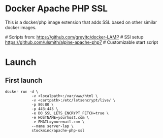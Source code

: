 # Docker Apache PHP SSL

This is a docker/php image extension that adds SSL based on other similar docker images.

# Scripts from:
https://github.com/greyltc/docker-LAMP # SSl setup
https://github.com/ulsmith/alpine-apache-php7 # Customizable start script

# Launch

## First launch

    docker run -d \
                -v <localpath>:/var/www/html \
                -v <certpath>:/etc/letsencrypt/live/ \
                -p 80:80 \
                -p 443:443 \
                -e DO_SSL_LETS_ENCRYPT_FETCH=true \
                -e HOSTNAME=yourhost.com \
                -e EMAIL=youremail.com \
                --name server-lap \
                stockmind/apache-php-ssl
